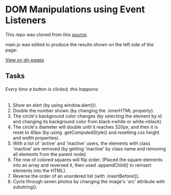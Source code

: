 # DOM Manipulations using Event Listeners

This repo was cloned from this [source](https://github.com/magentanova/dom-manipulations').

main.js was edited to produce the results shown on the left side of the page:

[View on gh-pages](https://jennypenfield.github.io/dom-manipulations/)

## Tasks

###### Every time a button is clicked, this happens:

1) Show an alert (by using window.alert()).  
2) Double the number shown (by changing the .innerHTML property).  
3) The circle's background color changes (by selecting the element by id and changing its background color from black->white or white->black).  
4) The circle's diameter will double until it reaches 320px, and then it is reset to 40px (by using .getComputedStyle() and resetting css height and width properties).     
5) With a list of 'active' and 'inactive' users, the elements with class 'inactive' are removed (by getting 'inactive' by class name and removing all elements from the parent node).  
6) The row of colored squares will flip order. (Placed the square elements into an array and reversed it, then used .appendChild() to reinsert elements into the HTML).  
7) Reverse the order of an unordered list (with .insertBefore()).   
8) Cycle through seven photos by changing the image's 'src' attribute with substring().
